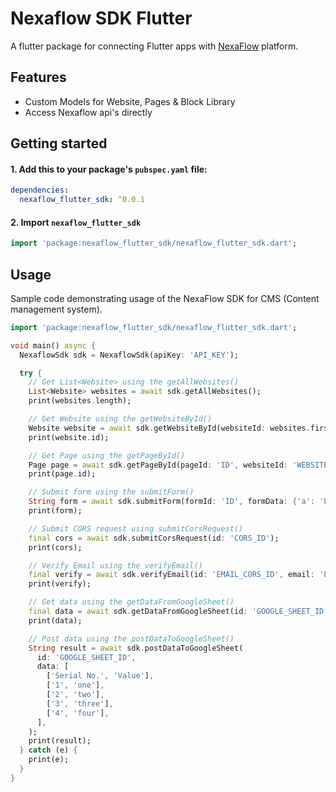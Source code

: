 # Nexaflow SDK Flutter

A flutter package for connecting Flutter apps with [NexaFlow](https://nexaflow.xyz) platform.

## Features

- Custom Models for Website, Pages & Block Library
- Access Nexaflow api's directly

## Getting started

#### 1. Add this to your package's `pubspec.yaml` file:

```yaml
dependencies:
  nexaflow_flutter_sdk: ^0.0.1
```

#### 2. Import `nexaflow_flutter_sdk`
```dart
import 'package:nexaflow_flutter_sdk/nexaflow_flutter_sdk.dart';
```

## Usage

Sample code demonstrating usage of the NexaFlow SDK for CMS (Content management system).

```dart
import 'package:nexaflow_flutter_sdk/nexaflow_flutter_sdk.dart';

void main() async {
  NexaflowSdk sdk = NexaflowSdk(apiKey: 'API_KEY');

  try {
    // Get List<Website> using the getAllWebsites()
    List<Website> websites = await sdk.getAllWebsites();
    print(websites.length);

    // Get Website using the getWebsiteById()
    Website website = await sdk.getWebsiteById(websiteId: websites.first.id);
    print(website.id);

    // Get Page using the getPageById()
    Page page = await sdk.getPageById(pageId: 'ID', websiteId: 'WEBSITE_ID');
    print(page.id);

    // Submit form using the submitForm()
    String form = await sdk.submitForm(formId: 'ID', formData: {'a': 'b'});
    print(form);

    // Submit CORS request using submitCorsRequest()
    final cors = await sdk.submitCorsRequest(id: 'CORS_ID');
    print(cors);

    // Verify Email using the verifyEmail()
    final verify = await sdk.verifyEmail(id: 'EMAIL_CORS_ID', email: 'EMAIL');
    print(verify);

    // Get data using the getDataFromGoogleSheet()
    final data = await sdk.getDataFromGoogleSheet(id: 'GOOGLE_SHEET_ID');
    print(data);

    // Post data using the postDataToGoogleSheet()
    String result = await sdk.postDataToGoogleSheet(
      id: 'GOOGLE_SHEET_ID',
      data: [
        ['Serial No.', 'Value'],
        ['1', 'one'],
        ['2', 'two'],
        ['3', 'three'],
        ['4', 'four'],
      ],
    );
    print(result);
  } catch (e) {
    print(e);
  }
}
```
